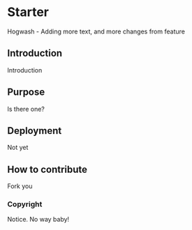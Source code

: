 # Starter

Hogwash - Adding more text, and more changes from feature

## Introduction

Introduction

## Purpose

Is there one?

## Deployment

Not yet

## How to contribute

Fork you

### Copyright

Notice.  No way baby!
